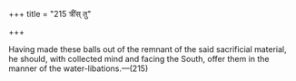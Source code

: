 +++
title = "215 त्रींस् तु"

+++

Having made these balls out of the remnant of the said sacrificial material, he should, with collected mind and facing the South, offer them in the manner of the water-libations.—(215)